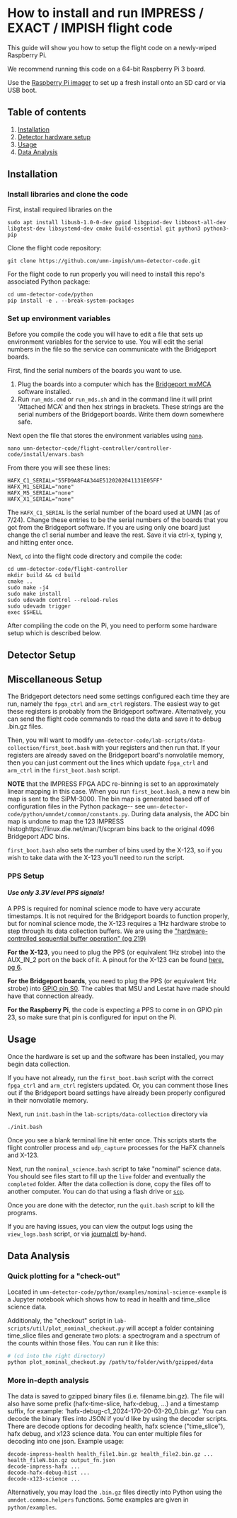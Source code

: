 # How to install and run IMPRESS / EXACT / IMPISH flight code

This guide will show you how to setup the flight code on a newly-wiped Raspberry Pi.

We recommend running this code on a 64-bit Raspberry Pi 3 board.

Use the [Raspberry Pi imager](https://www.raspberrypi.com/software/) to set up a fresh install onto an SD card or
    via USB boot.

## Table of contents
1. [Installation](#installation)
3. [Detector hardware setup](#detector-setup)
2. [Usage](#usage)
4. [Data Analysis](#data-analysis)


## Installation

### Install libraries and clone the code
First, install required libraries on the 
```
sudo apt install libusb-1.0-0-dev gpiod libgpiod-dev libboost-all-dev libgtest-dev libsystemd-dev cmake build-essential git python3 python3-pip
```

Clone the flight code repository:
```
git clone https://github.com/umn-impish/umn-detector-code.git
```

For the flight code to run properly you will need to install this repo's associated Python package:
```
cd umn-detector-code/python
pip install -e . --break-system-packages
```

### Set up environment variables
Before you compile the code you will have to edit a file that sets up environment variables for the service to use.
You will edit the serial numbers in the file so the service can communicate with the Bridgeport boards.

First, find the serial numbers of the boards you want to use.
1. Plug the boards into a computer which has the [Bridgeport wxMCA](https://www.bridgeportinstruments.com/products/software.html)
   software installed.
2. Run `run_mds.cmd` or `run_mds.sh` and in the command line it will print 'Attached MCA' and then hex strings in brackets.
   These strings are the serial numbers of the Bridgeport boards. Write them down somewhere safe. 

Next open the file that stores the environment variables using [`nano`](https://linux.die.net/man/1/nano).

```
nano umn-detector-code/flight-controller/controller-code/install/envars.bash
```
From there you will see these lines:
```
HAFX_C1_SERIAL="55FD9A8F4A344E5120202041131E05FF"
HAFX_M1_SERIAL="none"
HAFX_M5_SERIAL="none"
HAFX_X1_SERIAL="none"
```
The `HAFX_C1_SERIAL` is the serial number of the board used at UMN (as of 7/24). Change these entries to be the serial numbers of the boards that you got from the Bridgeport software. If you are using only one board just change the c1 serial number and leave the rest.
Save it via ctrl-x, typing y, and hitting enter once.

Next, `cd` into the flight code directory and compile the code:
```
cd umn-detector-code/flight-controller
mkdir build && cd build
cmake ..
sudo make -j4
sudo make install
sudo udevadm control --reload-rules
sudo udevadm trigger
exec $SHELL
```

After compiling the code on the Pi,
    you need to perform some hardware setup which is described below.

## Detector Setup

## Miscellaneous Setup
The Bridgeport detectors need some settings configured each time they are run,
    namely the `fpga_ctrl` and `arm_ctrl` registers.
The easiest way to get these registers is probably from the Bridgeport software.
Alternatively,
    you can send the flight code commands to read the data
    and save it to debug .bin.gz files.

Then, you will want to modify `umn-detector-code/lab-scripts/data-collection/first_boot.bash`
    with your registers and then run that.
If your registers are already saved on the Bridgeport board's nonvolatile memory,
    then you can just comment out the lines which update `fpga_ctrl` and `arm_ctrl`
    in the `first_boot.bash` script.

**NOTE** that the IMPRESS FPGA ADC re-binning is set to an approximately linear mapping in this case.
When you run `first_boot.bash`,
    a new a new bin map is sent to the SiPM-3000.
The bin map is generated based off of configuration files in the Python package--
    see `umn-detector-code/python/umndet/common/constants.py`.
During data analysis, the ADC bin map is undone to map the 123 IMPRESS histoghttps://linux.die.net/man/1/scpram
    bins back to the original 4096 Bridgeport ADC bins.

`first_boot.bash` also sets the number of bins used by the X-123,
    so if you wish to take data with the X-123 you'll need to run the script.

### PPS Setup
#### _Use only 3.3V level PPS signals!_

A PPS is required for nominal science mode to have very accurate timestamps.
It is not required for the Bridgeport boards to function properly,
    but for nominal science mode,
    the X-123 requires a 1Hz hardware strobe to step through its data collection buffers.
We are using the
["hardware-controlled sequential buffer operation" (pg 219)](https://www.amptek.com/-/media/ametekamptek/documents/resources/products/user-manuals/amptek-digital-products-programmers-guide-b3.pdf)

**For the X-123**,
    you need to plug the PPS (or equivalent 1Hz strobe) into the AUX_IN_2 port on the back of it.
A pinout for the X-123 can be found [here, pg 6](https://www.amptek.com/-/media/ametekamptek/documents/resources/products/user-manuals/dp5-user-manual-b0.pdf).

**For the Bridgeport boards**,
    you need to plug the PPS (or equivalent 1Hz strobe)
    into [GPIO pin S0](https://www.bridgeportinstruments.com/products/sipm/sipm3k/sipm3k_pinout.pdf).
The cables that MSU and Lestat have made should have that connection already.

**For the Raspberry Pi**,
    the code is expecting a PPS to come in on GPIO pin 23,
    so make sure that pin is configured for input on the Pi.

## Usage
Once the hardware is set up and the software has been installed,
    you may begin data collection.

If you have not already, run the `first_boot.bash` script with the correct
    `fpga_ctrl` and `arm_ctrl` registers updated.
Or, you can comment those lines out if the Bridgeport board settings have already been
    properly configured in their nonvolatile memory.

Next, run `init.bash` in the `lab-scripts/data-collection` directory via
```
./init.bash
```
Once you see a blank terminal line hit enter once.
This scripts starts the flight controller process and `udp_capture` processes for the HaFX channels and X-123.

Next, run the `nominal_science.bash` script to take "nominal" science data.
You should see files start to fill up the `live` folder and
    eventually the `completed` folder.
After the data collection is done,
    copy the files off to another computer.
You can do that using a flash drive or [`scp`](https://linux.die.net/man/1/scp).

Once you are done with the detector,
    run the `quit.bash` script to kill the programs.

If you are having issues,
    you can view the output logs using the `view_logs.bash` script,
    or via [journalctl](https://man7.org/linux/man-pages/man1/journalctl.1.html) by-hand.

## Data Analysis
### Quick plotting for a "check-out"

Located in `umn-detector-code/python/examples/nominal-science-example`
    is a Jupyter notebook which shows how to read in health and time_slice science data.

Additionaly,
    the "checkout" script in `lab-scripts/util/plot_nominal_checkout.py`
    will accept a folder containing time_slice files and generate two plots:
    a spectrogram and a spectrum of the counts within those files.
You can run it like this:
```bash
# (cd into the right directory)
python plot_nominal_checkout.py /path/to/folder/with/gzipped/data
```

### More in-depth analysis
The data is saved to gzipped binary files (i.e. filename.bin.gz).
The file will also have some prefix (hafx-time-slice, hafx-debug, ...)
    and a timestamp suffix, for example: 'hafx-debug-c1_2024-170-20-03-20_0.bin.gz'.
You can decode the binary files into JSON if you'd like by using the decoder scripts.
There are decode options for decoding health,
    hafx science ("time_slice"), hafx debug, and x123 science data.
You can enter multiple files for decoding into one json. Example usage:
```
decode-impress-health health_file1.bin.gz health_file2.bin.gz ... health_fileN.bin.gz output_fn.json
decode-impress-hafx ...                       
decode-hafx-debug-hist ...
decode-x123-science ...
```

Alternatively, you may load the `.bin.gz` files directly into Python using the `umndet.common.helpers` functions.
Some examples are given in `python/examples`.
